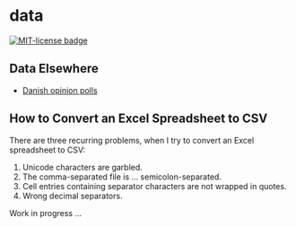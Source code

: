 data
====
[![MIT-license badge](https://img.shields.io/badge/License-MIT-blue.svg)][license]

Data Elsewhere
--------------
- [Danish opinion polls][danish-polls]

How to Convert an Excel Spreadsheet to CSV
------------------------------------------
There are three recurring problems, when I try to convert an Excel spreadsheet to CSV:

1. Unicode characters are garbled.
2. The comma-separated file is ... semicolon-separated.
3. Cell entries containing separator characters are not wrapped in quotes.
4. Wrong decimal separators.

Work in progress ...


[license]: https://github.com/ndarville/data/blob/master/LICENSE.md
[danish-polls]: https://github.com/ndarville/danish-polls
